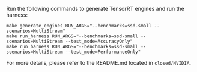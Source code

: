 Run the following commands to generate TensorRT engines and run the harness:

```
make generate_engines RUN_ARGS="--benchmarks=ssd-small --scenarios=MultiStream"
make run_harness RUN_ARGS="--benchmarks=ssd-small --scenarios=MultiStream --test_mode=AccuracyOnly"
make run_harness RUN_ARGS="--benchmarks=ssd-small --scenarios=MultiStream --test_mode=PerformanceOnly"
```

For more details, please refer to the README.md located in `closed/NVIDIA`.
